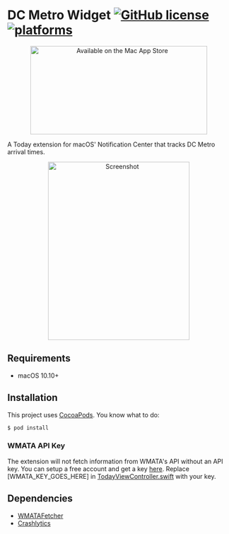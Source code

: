 # DC Metro Widget [![GitHub license](https://img.shields.io/badge/license-MIT-blue.svg)](https://raw.githubusercontent.com/clrung/DCMetroWidget/master/LICENSE) [![platforms](https://img.shields.io/badge/platform-macOS-lightgrey.svg)]()

<p align="center">
<a href="http://appstore.com/mac/dcmetro"><img src="https://www.mapdiva.com/wp-content/uploads/2011/01/Mac_App_Store_Badge_US_UK1.png" width="400" height="200" alt="Available on the Mac App Store"/></a>
</p>

A Today extension for macOS' Notification Center that tracks DC Metro arrival times.

<p align="center">
<img src="http://i.imgur.com/K9iXRGF.png" width="320" height="403" alt="Screenshot"/></a>
</p>

## Requirements
* macOS 10.10+

## Installation
This project uses [CocoaPods](https://cocoapods.org).  You know what to do:

```bash
$ pod install
```

### WMATA API Key
The extension will not fetch information from WMATA's API without an API key.  You can setup a free account and get a key [here](https://developer.wmata.com/).  Replace [WMATA\_KEY\_GOES\_HERE] in [TodayViewController.swift](https://github.com/clrung/DCMetroWidget/blob/master/DCMetroWidget/TodayViewController.swift) with your key.

## Dependencies
* [WMATAFetcher](https://cocoapods.org/pods/WMATAFetcher)
* [Crashlytics](https://cocoapods.org/pods/Crashlytics)
